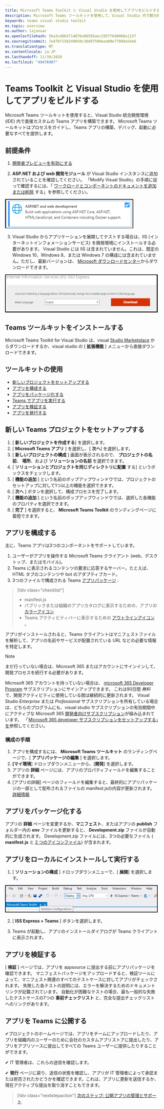```yaml
---
title: Microsoft Teams Toolkit と Visual Studio を使用してアプリをビルドする
description: Microsoft Teams ツールキットを使用して、Visual Studio 内で魅力的なカスタムアプリを直接作成する
keywords: teams visual studio toolkit
ms.topic: overview
ms.author: lajanuar
ms.openlocfilehash: 5ba3cd8b5714876a96595aec295ff6d0066e115f
ms.sourcegitcommit: 7e47bf158249050c36d97509eea00e77089a54e6
ms.translationtype: MT
ms.contentlocale: ja-JP
ms.lasthandoff: 11/30/2020
ms.locfileid: "49476987"
---
```

# <a name="build-apps-with-the-teams-toolkit-and-visual-studio"></a>Teams Toolkit と Visual Studio を使用してアプリをビルドする

Microsoft Teams ツールキットを使用すると、Visual Studio 統合開発環境 (IDE) 内で直接カスタムの Teams アプリを構築できます。 Microsoft Teams ツールキットはプロセスをガイドし、Teams アプリの構築、デバッグ、起動に必要なすべてを提供します。

## <a name="prerequisites"></a>前提条件

1. [開発者プレビューを有効にする](../resources/dev-preview/developer-preview-intro.md#enable-developer-preview)

1. **<span>ASP.NE</span>T および web 開発モジュール** が Visual Studio インスタンスに追加されていることを確認してください。 「Modify Visual Studio」の手順に従って確認するには、「 [ワークロードとコンポーネントのドキュメントを追加または削除](/visualstudio/install/modify-visual-studio?view=vs-2019&preserve-view=true) する」を参照してください。

![visual studio asp.net モジュール](../assets/images/visual-studio-web-dev-module.png)

3. Visual Studio からアプリケーションを展開してテストする場合は、IIS (インターネットインフォメーションサービス) を開発環境にインストールする必要があります。 Visual Studio には IIS は含まれていません。これは、既定の Windows 10、Windows 8、または Windows 7 の構成には含まれていません。ただし、最新バージョンは、 [Microsoft ダウンロードセンター](https://www.microsoft.com/download/details.aspx?id=48264)からダウンロードできます。

![IIS ダウンロードページビュー](../assets/images/iis.png)

## <a name="install-the-teams-toolkit"></a>Teams ツールキットをインストールする

Microsoft Teams Toolkit for Visual Studio は、visual [Studio Marketplace](https://marketplace.visualstudio.com/items?itemName=TeamsDevApp.vsteamstemplate) からダウンロードするか、visual studio の [ **拡張機能** ] メニューから直接ダウンロードできます。

## <a name="using-the-toolkit"></a>ツールキットの使用

- [新しいプロジェクトをセットアップする](#set-up-a-new-teams-project)
- [アプリを構成する](#configure-your-app)
- [アプリをパッケージ化する](#package-your-app)
- [Teams でアプリを実行する](#install-and-run-your-app-locally)
- [アプリを検証する](#validate-your-app)
- [アプリを発行する](#publish-your-app-to-teams)

## <a name="set-up-a-new-teams-project"></a>新しい Teams プロジェクトをセットアップする

1. [ **新しいプロジェクトを作成する**] を選択します。
1. [ **Microsoft Teams アプリ** ] を選択し、[ **次へ**] を選択します。
1. [ **新しいプロジェクトの構成** ] 画面が表示されるので、 **プロジェクトの名前**、 **場所**、および **ソリューションの名前** を選択できます。
1. [ **ソリューションとプロジェクトを同じディレクトリに配置** する] というボックスをチェックします。
1. [ **機能の追加** ] という名前のポップアップウィンドウでは、プロジェクトのセットアップに対して1つ以上の機能を選択できます。
1. [ **次へ** ] ボタンを選択して、構成プロセスを完了します。
1. [ **機能の追加** ] という名前のポップアップウィンドウでは、選択した各機能のプロパティを選択できます。
1. [ **完了** ] を選択すると、 **Microsoft Teams Toolkit** のランディングページに着陸できます。

## <a name="configure-your-app"></a>アプリを構成する

主に、Teams アプリは3つのコンポーネントをサポートしています。

  1. ユーザーがアプリを操作する Microsoft Teams クライアント (web、デスクトップ、またはモバイル)。
  1. Teams に表示されるコンテンツの要求に応答するサーバー。たとえば、HTML タブのコンテンツや bot のアダプティブカード。
  1. 3つのファイルで構成される Teams [アプリパッケージ](/concepts/build-and-test/apps-package.md) :

  > [!div class="checklist"]
  >
  > - manifest.js
  > - パブリックまたは組織のアプリカタログに表示するための、アプリの[カラーアイコン](../resources/schema/manifest-schema.md#icons)
 > - Teams アクティビティバーに表示するための [アウトラインアイコン](../resources/schema/manifest-schema.md#icons) 。

アプリがインストールされると、Teams クライアントはマニフェストファイルを解析して、アプリの名前やサービスが配置されている URL などの必要な情報を特定します。

> [!NOTE]
>まだ行っていない場合は、Microsoft 365 またはアカウントにサインインして、開発プロセスを続行する必要があります。
>
> Microsoft 365 アカウントを持っていない場合は、 [microsoft 365 Developer Program](https://developer.microsoft.com/microsoft-365/dev-program) サブスクリプションにサインアップできます。 これは90日間 *無料* で、開発アクティビティに使用している間は継続的に更新されます。 Visual Studio *Enterprise* または *Professional* サブスクリプションを所有している場合は、どちらのプログラムにも、visual studio サブスクリプションの有効期間中にアクティブな Microsoft 365 [開発者向けサブスクリプション](https://aka.ms/MyVisualStudioBenefits)が組み込まれています。 *「* [Microsoft 365 developer サブスクリプションをセットアップする」を](https://docs.microsoft.com/office/developer-program/office-365-developer-program-get-started)参照してください。
>

### <a name="configuration-steps"></a>構成の手順

1. アプリを構成するには、 **Microsoft Teams ツールキット** のランディングページで、[ **アプリパッケージの編集** ] を選択します。
1. **[マイ環境**] ドロップダウンメニューから、[**開発**] を選択します。
1. アプリの **詳細** ページには、アプリのプロパティフィールドを編集することができます。
1. [アプリの詳細] ページのフィールドを編集すると、最終的にアプリパッケージの一部として配布されるファイルの manifest.jsの内容が更新されます。 [詳細情報](https://aka.ms/teams-toolkit-manifest)

## <a name="package-your-app"></a>アプリをパッケージ化する

アプリの **詳細** ページを変更するか、**マニフェスト**、またはアプリの **publish** フォルダー内の **env** ファイルを更新すると、 **Development.zip** ファイルが自動的に生成されます。 Development.zip ファイルには、3つの必要なファイル ( **manifest.js** と [2 つのアイコンファイル](../concepts/build-and-test/apps-package.md#icons)) が含まれます。

## <a name="install-and-run-your-app-locally"></a>アプリをローカルにインストールして実行する

1. [ **ソリューションの構成** ] ドロップダウンメニューで、[ **展開**] を選択します。

![[ソリューションの構成] メニュー](../assets/images/solution-configurations.png)

2. [ **ISS Express + Teams** ] ボタンを選択します。

1. Teams が起動し、アプリのインストールダイアログが Teams クライアントに表示されます。

## <a name="validate-your-app"></a>アプリを検証する

[ **検証** ] ページでは、アプリを appsource に提出する前にアプリパッケージを確認できます。 マニフェストパッケージをアップロードすると、検証ツールによって、マニフェスト関連のすべてのテストケースに対してアプリがチェックされます。 失敗した各テストの説明には、エラーを解決するためのドキュメントリンクが記載されています。 自動化が困難なテストの場合、最も一般的な失敗したテストケースの7つの **事前チェックリスト** と、完全な提出チェックリストへのリンクがあります。

## <a name="publish-your-app-to-teams"></a>アプリを Teams に公開する

✔プロジェクトのホームページでは、アプリをチームにアップロードしたり、アプリを組織内のユーザーのために会社のカスタムアプリストアに提出したり、アプリをアプリソースに提出してすべての Teams ユーザーに提供したりすることができます。

✔ IT 管理者は、これらの送信を確認します。

✔ **発行** ページに戻り、送信の状態を確認し、アプリが IT 管理者によって承認または拒否されたかどうかを確認できます。これは、アプリに更新を送信するか、現在アクティブな提出を取り消すこともできます。

> [!div class="nextstepaction"]
> [次のステップ: 公開アプリの管理とサポート](../concepts/deploy-and-publish/appsource/post-publish/overview.md)
>
